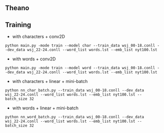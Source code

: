 ## Theano

## Training

* with characters + conv2D

```
python main.py -mode train --model char --train_data wsj_00-18.conll --dev_data wsj_22-24.conll --word_list words.lst --emb_list nyt100.lst
```

* with words + conv2D

```
python main.py -mode train --model word --train_data wsj_00-18.conll --dev_data wsj_22-24.conll --word_list words.lst --emb_list nyt100.lst
```

* with characters + linear + mini-batch

```
python nn_char_batch.py --train_data wsj_00-18.conll --dev_data wsj_22-24.conll --word_list words.lst --emb_list nyt100.lst --batch_size 32
```

* with words + linear + mini-batch

```
python nn_word_batch.py --train_data wsj_00-18.conll --dev_data wsj_22-24.conll --word_list words.lst --emb_list nyt100.lst --batch_size 32
```


